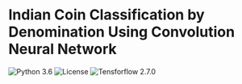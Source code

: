# Indian Coin Classification by Denomination Using Convolution Neural Network

![Python 3.6](https://img.shields.io/badge/Python-3.6-brightgreen.svg)  ![License](https://img.shields.io/badge/License-CC%20BY%204.0-blue) ![Tensforflow 2.7.0](https://img.shields.io/badge/Tensorflow-2.7.0-darkgreen)
